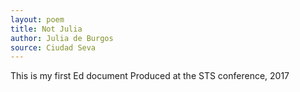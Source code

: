 ```yaml
---
layout: poem
title: Not Julia
author: Julia de Burgos
source: Ciudad Seva
---
```



This is my first Ed document
Produced at the STS conference, 2017
